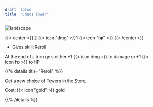 ```yaml
---
draft: false
title: "Chaos Tower"
---
```


![landscape](/images/towers/towerS_44.png)

{{< center >}}
2 {{< icon "dmg" >}}1 {{< icon "hp" >}}
{{< /center >}}

* Gives skill: Reroll

At the end of a turn gets either +1 {{< icon dmg >}} to damage or +1 {{< icon hp >}} to HP

{{% details title="Reroll" %}}

Get a new choice of Towers in the Store.

Cost: {{< icon "gold" >}} gold

{{% /details %}}